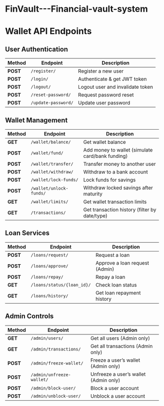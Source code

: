 # FinVault---Financial-vault-system


# Wallet API Endpoints

## User Authentication
| Method | Endpoint | Description |
|--------|----------|------------|
| **POST** | `/register/` | Register a new user |
| **POST** | `/login/` | Authenticate & get JWT token |
| **POST** | `/logout/` | Logout user and invalidate token |
| **POST** | `/reset-password/` | Request password reset |
| **POST** | `/update-password/` | Update user password |

## Wallet Management
| Method | Endpoint | Description |
|--------|----------|------------|
| **GET** | `/wallet/balance/` | Get wallet balance |
| **POST** | `/wallet/fund/` | Add money to wallet (simulate card/bank funding) |
| **POST** | `/wallet/transfer/` | Transfer money to another user |
| **POST** | `/wallet/withdraw/` | Withdraw to a bank account |
| **POST** | `/wallet/lock-funds/` | Lock funds for savings |
| **POST** | `/wallet/unlock-funds/` | Withdraw locked savings after maturity |
| **GET** | `/wallet/limits/` | Get wallet transaction limits |
| **GET** | `/transactions/` | Get transaction history (filter by date/type) |


## Loan Services
| Method | Endpoint | Description |
|--------|----------|------------|
| **POST** | `/loans/request/` | Request a loan |
| **POST** | `/loans/approve/` | Approve a loan request (Admin) |
| **POST** | `/loans/repay/` | Repay a loan |
| **GET** | `/loans/status/{loan_id}/` | Check loan status |
| **GET** | `/loans/history/` | Get loan repayment history |


## Admin Controls
| Method | Endpoint | Description |
|--------|----------|------------|
| **GET** | `/admin/users/` | Get all users (Admin only) |
| **GET** | `/admin/transactions/` | Get all transactions (Admin only) |
| **POST** | `/admin/freeze-wallet/` | Freeze a user’s wallet (Admin only) |
| **POST** | `/admin/unfreeze-wallet/` | Unfreeze a user’s wallet (Admin only) |
| **POST** | `/admin/block-user/` | Block a user account |
| **POST** | `/admin/unblock-user/` | Unblock a user account |

